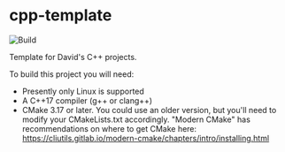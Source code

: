 # cpp-template

![Build](https://github.com/dholmes215/cpp-template/actions/workflows/cmake.yml/badge.svg)

Template for David's C++ projects.

To build this project you will need:

* Presently only Linux is supported
* A C++17 compiler (g++ or clang++)
* CMake 3.17 or later.  You could use an older version, but you'll need to modify your CMakeLists.txt accordingly.  "Modern CMake" has recommendations on where to get CMake here: <https://cliutils.gitlab.io/modern-cmake/chapters/intro/installing.html>
